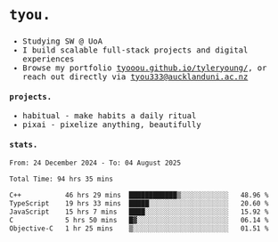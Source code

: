 ## <samp><h3>tyou.</h3></samp>
<samp>
   
   - Studying SW @ UoA
   - I build scalable full-stack projects and digital experiences
   - Browse my portfolio [tyooou.github.io/tyleryoung/](http://tyooou.github.io/tyleryoung/), or reach out directly via [tyou333@aucklanduni.ac.nz](mailto:tyou333@aucklanduni.ac.nz)

#### projects.
- habitual - make habits a daily ritual
- pixai - pixelize anything, beautifully

#### stats.
  <!--START_SECTION:waka-->

```txt
From: 24 December 2024 - To: 04 August 2025

Total Time: 94 hrs 35 mins

C++           46 hrs 29 mins  ████████████▒░░░░░░░░░░░░   48.96 %
TypeScript    19 hrs 33 mins  █████░░░░░░░░░░░░░░░░░░░░   20.60 %
JavaScript    15 hrs 7 mins   ████░░░░░░░░░░░░░░░░░░░░░   15.92 %
C             5 hrs 50 mins   █▓░░░░░░░░░░░░░░░░░░░░░░░   06.14 %
Objective-C   1 hr 25 mins    ▒░░░░░░░░░░░░░░░░░░░░░░░░   01.51 %
```

<!--END_SECTION:waka-->
</samp>
